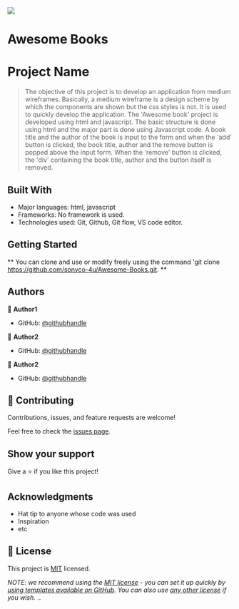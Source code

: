 ![](https://img.shields.io/badge/Microverse-blueviolet)

# Awesome Books

# Project Name

> The objective of this project is to develop an application from medium wireframes. Basically, a medium wireframe is a design scheme by which the components are shown but the css styles is not. It is used to quickly develop the application. The 'Awesome book' project is developed using html and javascript. The basic structure is done using html and the major part is done using Javascript code. A book title and the author of the book is input to the form and when the 'add' button is clicked, the book title, author and the remove button is popped above the input form. When the 'remove' button is clicked, the 'div' containing the book title, author and the button itself is removed. 


## Built With

- Major languages: html, javascript
- Frameworks: No framework is used.
- Technologies used: Git, Github, Git flow, VS code editor.



## Getting Started

** You can clone and use or modify freely using the command 'git clone https://github.com/sonyco-4u/Awesome-Books.git. **




## Authors

👤 **Author1**

- GitHub: [@githubhandle](https://github.com/sonyco-4u/)


👤 **Author2**

- GitHub: [@githubhandle](https://github.com/IsmailChangezi)


👤 **Author2**

- GitHub: [@githubhandle](https://github.com/amare1990)


## 🤝 Contributing

Contributions, issues, and feature requests are welcome!

Feel free to check the [issues page](../../issues/).

## Show your support

Give a ⭐️ if you like this project!

## Acknowledgments

- Hat tip to anyone whose code was used
- Inspiration
- etc

## 📝 License


This project is [MIT](./LICENSE) licensed.

_NOTE: we recommend using the [MIT license](https://choosealicense.com/licenses/mit/) - you can set it up quickly by [using templates available on GitHub](https://docs.github.com/en/communities/setting-up-your-project-for-healthy-contributions/adding-a-license-to-a-repository). You can also use [any other license](https://choosealicense.com/licenses/) if you wish._ ..

